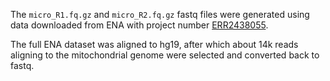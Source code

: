 The `micro_R1.fq.gz` and `micro_R2.fq.gz` fastq files were generated using 
data downloaded from ENA with project number
 [ERR2438055](https://www.ebi.ac.uk/ena/data/view/ERR2438055).

The full ENA dataset was aligned to hg19, after which about 14k reads 
aligning to the mitochondrial genome were selected and converted back to
fastq.